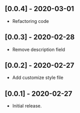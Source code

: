 ## [0.0.4] - 2020-03-01

* Refactoring code

## [0.0.3] - 2020-02-28

* Remove description field

## [0.0.2] - 2020-02-27

* Add customize style file

## [0.0.1] - 2020-02-27

* Initial release.
